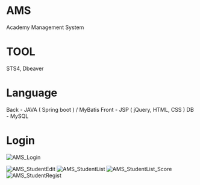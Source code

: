 # AMS
Academy Management System

# TOOL
STS4, Dbeaver

# Language
Back - JAVA ( Spring boot ) / MyBatis 
Front - JSP ( jQuery, HTML, CSS ) 
DB - MySQL

# Login
![AMS_Login](https://github.com/user-attachments/assets/91b52754-c160-4e44-a4bc-38813e522d0a)


![AMS_StudentEdit](https://github.com/user-attachments/assets/629b4ce3-8471-4956-874c-3828b06ba750)
![AMS_StudentList](https://github.com/user-attachments/assets/72ec8499-1ac9-44fe-a134-cf37fdb424d8)
![AMS_StudentList_Score](https://github.com/user-attachments/assets/f2964508-c79e-4fae-b222-cb5e23446775)
![AMS_StudentRegist](https://github.com/user-attachments/assets/e8da4d7b-6a82-4c55-a25a-b273cb99fc3d)
